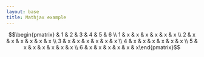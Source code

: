 ```yaml
---
layout: base
title: Mathjax example
---
```



$$\begin{pmatrix} & 1 & 2 & 3 & 4 & 5 & 6 \\
1 & x & x & x & x & x & x \\
2 & x & x & x & x & x & x \\
3 & x & x & x & x & x & x \\
4 & x & x & x & x & x & x \\
5 & x & x & x & x & x & x \\
6 & x & x & x & x & x & x\end{pmatrix}$$
